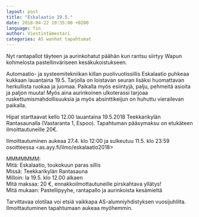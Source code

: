 ```yaml
---
layout: post
title: "Eskalaatio 19.5."
date: 2018-04-22 19:35:00 +0200
language: fin
author: Viestintämestari
categories: AS wanhat tapahtumat
---
```

Nyt rantapallot täyteen ja aurinkohatut päähän kun rantsu siirtyy Wapun kohmelosta pastellinväriseen kesäkukoistukseen.

Automaatio- ja systeemitekniikan killan puolivuotissillis Eskalaatio puhkeaa kukkaan lauantaina 19.5. Tarjolla on loistavan seuran lisäksi huomattavan herkullista ruokaa ja juomaa. Paikalla myös esiintyjä, palju, pehmeitä asioita ja paljon muuta! Myös aina aurinkoinen ulkoterassi tarjoaa ruskettumismahdollisuuksia ja myös absinttikeijun on huhuttu vierailevan paikalla.

Hipat starttaavat kello 12.00 lauantaina 19.5.2018 Teekkarikylän Rantasaunalla (Vastaranta 1, Espoo). Tapahtuman pääsymaksu on etukäteen ilmoittautuneille 20€.

Ilmoittautuminen aukeaa 27.4. klo 12:00 ja sulkeutuu 11.5. klo 23:59 osoitteessa <as.ayy.fi/ilmo/eskalaatio2018>

MMMMMMM:<br>
Mitä: Eskalaatio, toukokuun paras sillis<br>
Missä: Teekkarikylän Rantasauna<br>
Milloin: la 19.5. klo 12.00 alkaen<br>
Mitä maksaa: 20 €, ennakkoilmottautuneille pirskahtava yllätys!<br>
Mitä mukaan: Pastellipyyhe, rantapallo ja aurinkoista kesämieltä

Tarvittavaa olotilaa voi etsiä vaikkapa AS-alumniyhdistyksen vuosijuhlilta. Ilmoittautuminen tapahtumaan aukeaa myöhemmin.